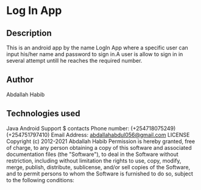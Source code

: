 # Log In App


## Description
This is an android app by the name LogIn App where a specific user can input his/her name and password to sign in.A user is allow to sign in in several attempt untill he reaches the required number.

## Author
 Abdallah Habib
## Technologies used
Java
Android
Support $ contacts
Phone number: (+254718075249)
          (+254751797410)
Email Address: abdallahabdul056@gmail.com
LICENSE
Copyright (c) 2012-2021 Abdallah Habib
Permission is hereby granted, free of charge, to any person obtaining a copy of this software and associated documentation files (the "Software"), to deal in the Software without restriction, including without limitation the rights to use, copy, modify, merge, publish, distribute, sublicense, and/or sell copies of the Software, and to permit persons to whom the Software is furnished to do so, subject to the following conditions: